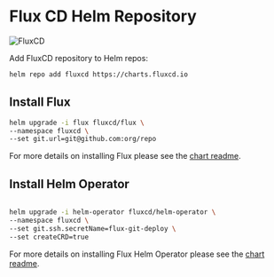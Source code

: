 # Flux CD Helm Repository

![FluxCD](https://raw.githubusercontent.com/fluxcd/flux/master/docs/_files/flux-logo-vertical%402x.png)

Add FluxCD repository to Helm repos:

```bash
helm repo add fluxcd https://charts.fluxcd.io
```

## Install Flux

```bash
helm upgrade -i flux fluxcd/flux \
--namespace fluxcd \
--set git.url=git@github.com:org/repo
```

For more details on installing Flux please see the [chart readme](https://github.com/fluxcd/flux/tree/master/chart/flux).

## Install Helm Operator

```bash

helm upgrade -i helm-operator fluxcd/helm-operator \
--namespace fluxcd \
--set git.ssh.secretName=flux-git-deploy \
--set createCRD=true
```

For more details on installing Flux Helm Operator please see the [chart readme](https://github.com/fluxcd/helm-operator/tree/master/chart/helm-operator).
